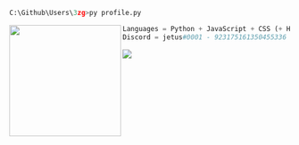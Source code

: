 ```python
C:\Github\Users\3zg>py profile.py
```

<img align="left" src="https://cdn.discordapp.com/attachments/898911793907372063/899264637755850812/original.png" width="200" /> 

```python
Languages = Python + JavaScript + CSS (+ HTML)
Discord = jetus#0001 - 923175161350455336
```
![](https://komarev.com/ghpvc/?username=szg&style=plastic&label=Profile+Views)
